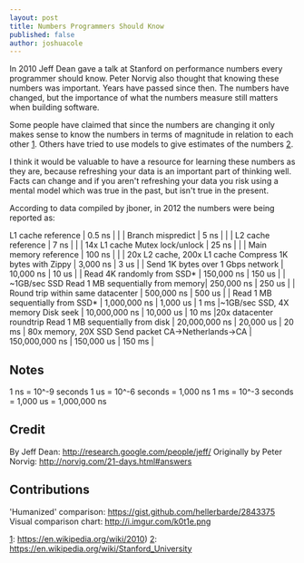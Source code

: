 ```yaml
---
layout: post
title: Numbers Programmers Should Know
published: false
author: joshuacole
---
```


In 2010 Jeff Dean gave a talk at Stanford on performance numbers every programmer 
should know. Peter Norvig also thought that knowing these numbers was important. 
Years have passed since then. The numbers have changed, but the importance of 
what the numbers measure still matters when building software. 

Some people have claimed that since the numbers are changing it only makes sense 
to know the numbers in terms of magnitude in relation to each other [1]. Others 
have tried to use models to give estimates of the numbers [2].

I think it would be valuable to have a resource for learning these numbers as they 
are, because refreshing your data is an important part of thinking well. Facts can 
change and if you aren't refreshing your data you risk using a mental model which 
was true in the past, but isn't true in the present.

According to data compiled by jboner, in 2012 the numbers were being reported as:

L1 cache reference                |           0.5 ns |             |        |
Branch mispredict                 |           5   ns |             |        |
L2 cache reference                |           7   ns |             |        | 14x L1 cache
Mutex lock/unlock                 |          25   ns |             |        |
Main memory reference             |         100   ns |             |        | 20x L2 cache, 200x L1 cache
Compress 1K bytes with Zippy      |       3,000   ns |       3 us  |        |
Send 1K bytes over 1 Gbps network |      10,000   ns |      10 us  |        |
Read 4K randomly from SSD*        |     150,000   ns |     150 us  |        | ~1GB/sec SSD
Read 1 MB sequentially from memory|     250,000   ns |     250 us  |        |
Round trip within same datacenter |     500,000   ns |     500 us  |        |
Read 1 MB sequentially from SSD*  |   1,000,000   ns |   1,000 us  | 1 ms   |~1GB/sec SSD, 4X memory
Disk seek                         |  10,000,000   ns |  10,000 us  | 10 ms  |20x datacenter roundtrip
Read 1 MB sequentially from disk  |  20,000,000   ns |  20,000 us  | 20 ms  | 80x memory, 20X SSD
Send packet CA->Netherlands->CA   | 150,000,000   ns | 150,000 us  | 150 ms |


Notes
-----

1 ns = 10^-9 seconds
1 us = 10^-6 seconds = 1,000 ns
1 ms = 10^-3 seconds = 1,000 us = 1,000,000 ns

Credit
------

By Jeff Dean:               <http://research.google.com/people/jeff/>
Originally by Peter Norvig: <http://norvig.com/21-days.html#answers>

Contributions
-------------

'Humanized' comparison:  <https://gist.github.com/hellerbarde/2843375>
Visual comparison chart: <http://i.imgur.com/k0t1e.png>


[1]: https://softwareengineering.stackexchange.com/questions/312485/how-can-jeff-deans-latency-numbers-every-programmer-should-know-be-accurate-i
[2]: https://colin-scott.github.io/personal_website/research/interactive_latency.html
[3]: https://gist.github.com/jboner/2841832

[1]: https://en.wikipedia.org/wiki/2010)
[2]: https://en.wikipedia.org/wiki/Stanford_University

[Jeff Dean]: (https://en.wikipedia.org/wiki/Jeff_Dean) 
[Jeff Dean]: http://research.google.com/people/jeff/

[4]: https://en.wikipedia.org/wiki/Peter_Norvig
[5]: http://norvig.com/21-days.html#answers